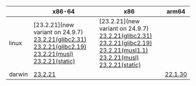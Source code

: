||x86-64|x86|arm64|
| --- | --- | --- | --- |
|linux|[23.2.21](new variant on 24.9.7)<br />[23.2.21(glibc2.31)](https://github.com/roswell/clisp_head/releases/download/23.2.21/clisp-23.2.21-x86-64-linux-glibc2.31-binary.tar.bz2)<br />[23.2.21(glibc2.19)](https://github.com/roswell/clisp_head/releases/download/23.2.21/clisp-23.2.21-x86-64-linux-glibc2.19-binary.tar.bz2)<br />[23.2.21(musl)](https://github.com/roswell/clisp_head/releases/download/23.2.21/clisp-23.2.21-x86-64-linux-musl-binary.tar.bz2)<br />[23.2.21(static)](https://github.com/roswell/clisp_head/releases/download/23.2.21/clisp-23.2.21-x86-64-linux-static-binary.tar.bz2)<br />|[23.2.21](new variant on 24.9.7)<br />[23.2.21(glibc2.31)](https://github.com/roswell/clisp_head/releases/download/23.2.21/clisp-23.2.21-x86-linux-glibc2.31-binary.tar.bz2)<br />[23.2.21(glibc2.19)](https://github.com/roswell/clisp_head/releases/download/23.2.21/clisp-23.2.21-x86-linux-glibc2.19-binary.tar.bz2)<br />[23.2.21(musl1.1)](https://github.com/roswell/clisp_head/releases/download/23.2.21/clisp-23.2.21-x86-linux-musl1.1-binary.tar.bz2)<br />[23.2.21(musl)](https://github.com/roswell/clisp_head/releases/download/23.2.21/clisp-23.2.21-x86-linux-musl-binary.tar.bz2)<br />[23.2.21(static)](https://github.com/roswell/clisp_head/releases/download/23.2.21/clisp-23.2.21-x86-linux-static-binary.tar.bz2)<br />||
|darwin|[23.2.21](https://github.com/roswell/clisp_head/releases/download/23.2.21/clisp-23.2.21-x86-64-darwin-binary.tar.bz2)<br />||[22.1.30](https://github.com/roswell/clisp_head/releases/download/22.1.30/clisp-22.1.30-arm64-darwin-binary.tar.bz2)<br />|
